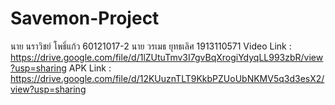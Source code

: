# Savemon-Project
นาย นราวิชย์ โพธิ์แก้ว 60121017-2
นาย วรเมธ ยุทธเลิศ 1913110571
Video Link : https://drive.google.com/file/d/1lZUtuTmv3I7gvBqXrogiYdyqLL993zbR/view?usp=sharing
APK Link : https://drive.google.com/file/d/12KUuznTLT9KkbPZUoUbNKMV5q3d3esX2/view?usp=sharing
